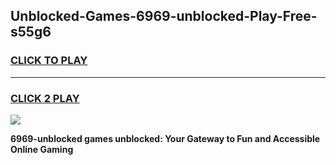 
## Unblocked-Games-6969-unblocked-Play-Free-s55g6
<h3>
<a href="https://premium76.site?title=6969-unblocked&ref=18A1">CLICK TO PLAY</a></h3>
<hr>

<h3>
<a href="https://premium76.site?title=6969-unblocked&ref=18A1">CLICK 2 PLAY</a>
  
</h3>

<a href="https://premium76.site?title=6969-unblocked&ref=18A1"><img src="https://clearcache.store/games.png"></a>


**6969-unblocked games unblocked: Your Gateway to Fun and Accessible Online Gaming**
